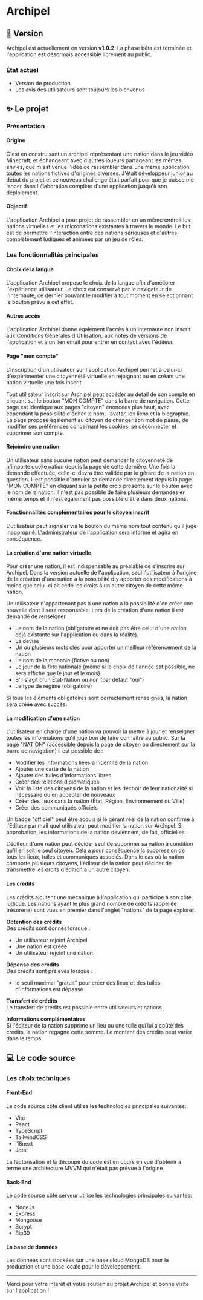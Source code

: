 # Archipel

## 📌 Version

Archipel est actuellement en version **v1.0.2**.
La phase bêta est terminée et l'application est désormais accessible librement au public.

### État actuel

- Version de production
- Les avis des utilisateurs sont toujours les bienvenus

## ✨ Le projet

### Présentation

#### Origine

C'est en construisant un archipel représentant une nation dans le jeu vidéo Minecraft, et échangeant avec d'autres joueurs partageant les mêmes envies, que m'est venue l'idée de rassembler dans une même application toutes les nations fictives d'origines diverses.
J'était développeur junior au début du projet et ce nouveau challenge était parfait pour que je puisse me lancer dans l'élaboration complète d'une application jusqu'à son déploiement.

#### Objectif

L'application Archipel a pour projet de rassembler en un même endroit les nations virtuelles et les micronations existantes à travers le monde. Le but est de permettre l'interaction entre des nations sérieuses et d'autres complètement ludiques et animées par un jeu de rôles.

### Les fonctionnalités principales

#### Choix de la langue

L'application Archipel propose le choix de la langue afin d'améliorer l'expérience utilisateur. Le choix est conservé par le navigateur de l'internaute, ce dernier pouvant le modifier à tout moment en sélectionnant le bouton prévu à cet effet.

#### Autres accès

L'application Archipel donne également l'accès à un internaute non inscrit aux Conditions Générales d'Utilisation, aux notes de versions de l'application et à un lien email pour entrer en contact avec l'éditeur.

#### Page "mon compte"

L'inscription d'un utilisateur sur l'application Archipel permet à celui-ci d'expérimenter une citoyenneté virtuelle en rejoignant ou en créant une nation virtuelle une fois inscrit.

Tout utilisateur inscrit sur Archipel peut accéder au détail de son compte en cliquant sur le bouton "MON COMPTE" dans la barre de navigation. Cette page est identique aux pages "citoyen" énoncées plus haut, avec cependant la possibilité d'éditer le nom, l'avatar, les liens et la biographie. La page propose également au citoyen de changer son mot de passe, de modifier ses préférences concernant les cookies, se déconnecter et supprimer son compte.

#### Rejoindre une nation

Un utilisateur sans aucune nation peut demander la citoyenneté de n'importe quelle nation depuis la page de cette dernière. Une fois la demande effectuée, celle-ci devra être validée par le gérant de la nation en question. Il est possible d'annuler sa demande directement depuis la page "MON COMPTE" en cliquant sur la petite croix présente sur le bouton avec le nom de la nation.
Il n'est pas possible de faire plusieurs demandes en même temps et il n'est également pas possible d'être dans deux nations.

#### Fonctionnalités complémentaires pour le citoyen inscrit

L'utilisateur peut signaler via le bouton du même nom tout contenu qu'il juge inapproprié. L'administrateur de l'application sera informé et agira en conséquence.

#### La création d'une nation virtuelle

Pour créer une nation, il est indispensable au préalable de s'inscrire sur Archipel.
Dans la version actuelle de l'application, seul l'utilisateur à l'origine de la création d'une nation a la possibilité d'y apporter des modifications à moins que celui-ci ait cédé les droits à un autre citoyen de cette même nation.

Un utilisateur n'appartenant pas à une nation a la possibilité d'en créer une nouvelle dont il sera responsable. Lors de la création d'une nation il est demandé de renseigner :

- Le nom de la nation (obligatoire et ne doit pas être celui d'une nation déjà existante sur l'application ou dans la réalité).
- La devise
- Un ou plusieurs mots clés pour apporter un meilleur référencement de la nation
- Le nom de la monnaie (fictive ou non)
- Le jour de la fête nationale (même si le choix de l'année est possible, ne sera affiché que le jour et le mois)
- S'il s'agit d'un État-Nation ou non (par défaut "oui")
- Le type de régime (obligatoire)

Si tous les éléments obligatoires sont correctement renseignés, la nation sera créée avec succès.

#### La modification d'une nation

L'utilisateur en charge d'une nation va pouvoir la mettre à jour et renseigner toutes les informations qu'il juge bon de faire connaître au public.
Sur la page "NATION" (accessible depuis la page de citoyen ou directement sur la barre de navigation) il est possible de :

- Modifier les informations liées à l'identité de la nation
- Ajouter une carte de la nation
- Ajouter des tuiles d'informations libres
- Créer des relations diplomatiques
- Voir la liste des citoyens de la nation et les déchoir de leur nationalité si nécessaire ou en accepter de nouveaux
- Créer des lieux dans la nation (État, Région, Environnement ou Ville)
- Créer des communiqués officiels

Un badge "officiel" peut être acquis si le gérant réel de la nation confirme à l'Éditeur par mail quel utilisateur peut modifier la nation sur Archipel. Si approbation, les informations de la nation deviennent, de fait, officielles.

L'éditeur d'une nation peut décider seul de supprimer sa nation à condition qu'il en soit le seul citoyen. Cela a pour conséquence la suppression de tous les lieux, tuiles et communiqués associés.
Dans le cas où la nation comporte plusieurs citoyens, l'éditeur de la nation peut décider de transmettre les droits d'édition à un autre citoyen.

#### Les crédits

Les crédits ajoutent une mécanique à l'application qui participe à son côté ludique. Les nations ayant le plus grand nombre de crédits (appellée trésorerie) sont vues en premier dans l'onglet "nations" de la page explorer.

**Obtention des crédits**  
Des crédits sont donnés lorsque :

- Un utilisateur rejoint Archipel
- Une nation est créée
- Un utilisateur rejoint une nation

**Dépense des crédits**  
Des crédits sont prélevés lorsque :

- le seuil maximal "gratuit" pour créer des lieux et des tuiles d'informations est dépassé

**Transfert de crédits**  
Le transfert de crédits est possible entre utilisateurs et nations.

**Informations complémentaires**  
Si l'éditeur de la nation supprime un lieu ou une tuile qui lui a coûté des crédits, la nation regagne cette somme.
Le montant des crédits peut varier dans le temps.

## 💻 Le code source

### Les choix techniques

#### Front-End

Le code source côté client utilise les technologies principales suivantes:

- Vite
- React
- TypeScript
- TailwindCSS
- i18next
- Jotai

La factorisation et la découpe du code est en cours en vue d'obtenir à terme une architecture MVVM qui n'était pas prévue à l'origine.

#### Back-End

Le code source côté serveur utilise les technologies principales suivantes:

- Node.js
- Express
- Mongoose
- Bcrypt
- Bip39

#### La base de données

Les données sont stockées sur une base cloud MongoDB pour la production et une base locale pour le développement.

---

Merci pour votre intérêt et votre soutien au projet Archipel et bonne visite sur l'application !
